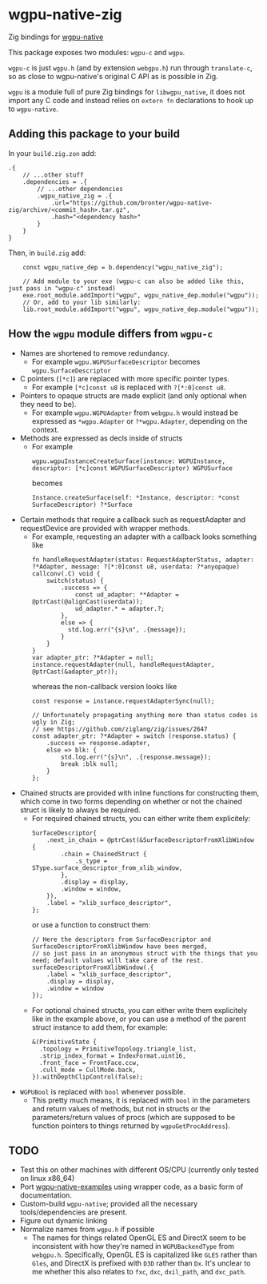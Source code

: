 # wgpu-native-zig
Zig bindings for [wgpu-native](https://github.com/gfx-rs/wgpu-native)

This package exposes two modules: `wgpu-c` and `wgpu`.

`wgpu-c` is just `wgpu.h` (and by extension `webgpu.h`) run through `translate-c`, so as close to wgpu-native's original C API as is possible in Zig.

`wgpu` is a module full of pure Zig bindings for `libwgpu_native`, it does not import any C code and instead relies on `extern fn` declarations to hook up to `wgpu-native`.

## Adding this package to your build
In your `build.zig.zon` add:
```zig
.{
    // ...other stuff
    .dependencies = .{
        // ...other dependencies
        .wgpu_native_zig = .{
            .url="https://github.com/bronter/wgpu-native-zig/archive/<commit_hash>.tar.gz",
            .hash="<dependency hash>"
        }
    }
}
```
Then, in `build.zig` add:
```zig
    const wgpu_native_dep = b.dependency("wgpu_native_zig");

    // Add module to your exe (wgpu-c can also be added like this, just pass in "wgpu-c" instead)
    exe.root_module.addImport("wgpu", wgpu_native_dep.module("wgpu"));
    // Or, add to your lib similarly:
    lib.root_module.addImport("wgpu", wgpu_native_dep.module("wgpu"));
```

## How the `wgpu` module differs from `wgpu-c`
* Names are shortened to remove redundancy.
  * For example `wgpu.WGPUSurfaceDescriptor` becomes `wgpu.SurfaceDescriptor`
* C pointers (`[*c]`) are replaced with more specific pointer types.
  * For example `[*c]const u8` is replaced with `?[*:0]const u8`.
* Pointers to opaque structs are made explicit (and only optional when they need to be).
  * For example `wgpu.WGPUAdapter` from `webgpu.h` would instead be expressed as `*wgpu.Adapter` or `?*wgpu.Adapter`, depending on the context.
* Methods are expressed as decls inside of structs
  * For example 
    ```zig
    wgpu.wgpuInstanceCreateSurface(instance: WGPUInstance, descriptor: [*c]const WGPUSurfaceDescriptor) WGPUSurface
    ``` 
    becomes
    ```zig
    Instance.createSurface(self: *Instance, descriptor: *const SurfaceDescriptor) ?*Surface
    ```
* Certain methods that require a callback such as requestAdapter and requestDevice are provided with wrapper methods.
  * For example, requesting an adapter with a callback looks something like
    ```zig
    fn handleRequestAdapter(status: RequestAdapterStatus, adapter: ?*Adapter, message: ?[*:0]const u8, userdata: ?*anyopaque) callconv(.C) void {
        switch(status) {
            .success => {
                const ud_adapter: **Adapter = @ptrCast(@alignCast(userdata));
                ud_adapter.* = adapter.?;
            },
            else => {
              std.log.err("{s}\n", .{message});
            }
        }
    }
    var adapter_ptr: ?*Adapter = null;
    instance.requestAdapter(null, handleRequestAdapter, @ptrCast(&adapter_ptr));
    ```
    whereas the non-callback version looks like
    ```zig
    const response = instance.requestAdapterSync(null);

    // Unfortunately propagating anything more than status codes is ugly in Zig;
    // see https://github.com/ziglang/zig/issues/2647
    const adapter_ptr: ?*Adapter = switch (response.status) {
        .success => response.adapter,
        else => blk: {
            std.log.err("{s}\n", .{response.message});
            break :blk null;
        }
    };
    ```
* Chained structs are provided with inline functions for constructing them, which come in two forms depending on whether or not the chained struct is likely to always be required.
  * For required chained structs, you can either write them explicitely:
    ```zig
    SurfaceDescriptor{
        .next_in_chain = @ptrCast(&SurfaceDescriptorFromXlibWindow {
            .chain = ChainedStruct {
                .s_type = SType.surface_descriptor_from_xlib_window,
            },
            .display = display,
            .window = window,
        }),
        .label = "xlib_surface_descriptor",
    };
    ```
    or use a function to construct them:
    ```zig
    // Here the descriptors from SurfaceDescriptor and SurfaceDescriptorFromXlibWindow have been merged,
    // so just pass in an anonymous struct with the things that you need; default values will take care of the rest.
    surfaceDescriptorFromXlibWindow(.{
        .label = "xlib_surface_descriptor",
        .display = display,
        .window = window
    });
    ```
  * For optional chained structs, you can either write them explicitely like in the example above, or you can use a method of the parent struct instance to add them, for example:
    ```zig
    &(PrimitiveState {
      .topology = PrimitiveTopology.triangle_list,
      .strip_index_format = IndexFormat.uint16,
      .front_face = FrontFace.ccw,
      .cull_mode = CullMode.back,
    }).withDepthClipControl(false);
    ```
* `WGPUBool` is replaced with `bool` whenever possible.
  * This pretty much means, it is replaced with `bool` in the parameters and return values of methods, but not in structs or the parameters/return values of procs (which are supposed to be function pointers to things returned by `wgpuGetProcAddress`).

## TODO
* Test this on other machines with different OS/CPU (currently only tested on linux x86_64)
* Port [wgpu-native-examples](https://github.com/samdauwe/webgpu-native-examples) using wrapper code, as a basic form of documentation.
* Custom-build `wgpu-native`; provided all the necessary tools/dependencies are present.
* Figure out dynamic linking
* Normalize names from `wgpu.h` if possible
  * The names for things related OpenGL ES and DirectX seem to be inconsistent with how they're named in `WGPUBackendType` from `webgpu.h`. Specifically, OpenGL ES is capitalized like `GLES` rather than `Gles`, and DirectX is prefixed with `D3D` rather than `Dx`. It's unclear to me whether this also relates to `fxc`, `dxc`, `dxil_path`, and `dxc_path`. 
